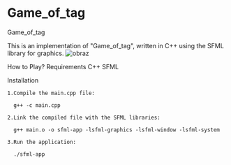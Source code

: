 # Game_of_tag
Game_of_tag

This is an implementation of "Game_of_tag", written in C++ using the SFML library for graphics.
![obraz](https://github.com/wisniaczekm/Game_of_tag/assets/173550839/4b80ee08-fe08-4499-8700-5cff0788afd1)

How to Play?
Requirements
    C++
    SFML
    
Installation

    1.Compile the main.cpp file:
    
      g++ -c main.cpp
      
    2.Link the compiled file with the SFML libraries:
    
      g++ main.o -o sfml-app -lsfml-graphics -lsfml-window -lsfml-system
      
    3.Run the application:
    
      ./sfml-app
